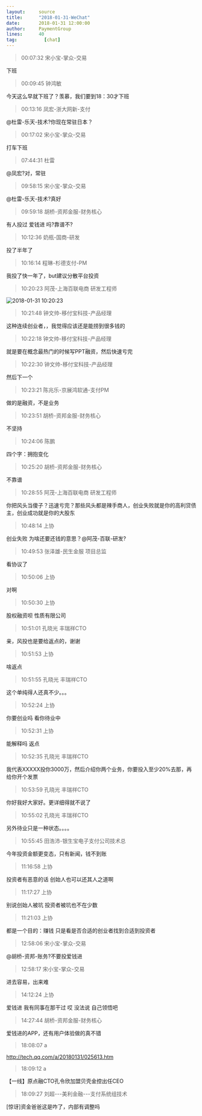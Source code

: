 ```yaml
---
layout:     source 
title:      "2018-01-31-WeChat"
date:       2018-01-31 12:00:00
author:     PaymentGroup
lines:      40 
tag:		  [chat]
---
```

> 00:07:32  宋小宝-掌众-交易  
   
下班  
   
> 00:09:45  钟鸿敏  
   
今天这么早就下班了？羡慕，我们要到18：30才下班  
   
> 00:13:16  凤宏-浙大网新-支付  
   
@杜雷-乐天-技术?你现在常驻日本？  
   
> 00:17:02  宋小宝-掌众-交易  
   
打车下班  
   
> 07:44:31  杜雷  
   
@凤宏?对，常驻  
   
> 09:58:15  宋小宝-掌众-交易  
   
@杜雷-乐天-技术?真好  
   
> 09:59:18  胡桥-资邦金服-财务核心  
   
有人投过 爱钱进 吗?靠谱不?  
   
> 10:12:36  奶瓶-国商-研发  
   
投了半年了  
   
> 10:16:14  程琳-杉德支付-PM  
   
我投了快一年了，but建议分散平台投资  
   
> 10:20:23  阿茂-上海百联电商 研发工程师   
   
![2018-01-31 10:20:23](http://static.cocolian.org/img/20180131_102023.png) 
   
> 10:21:48  钟文帅-移付宝科技-产品经理  
   
这种连续创业者，，我觉得应该还是能捞到很多钱的  
   
> 10:22:18  钟文帅-移付宝科技-产品经理  
   
就是要在概念最热门的时候写PPT融资，然后快速亏完  
   
> 10:22:30  钟文帅-移付宝科技-产品经理  
   
然后下一个  
   
> 10:23:21  陈兆乐-京展鸿软通-支付PM  
   
做的是融资，不是业务  
   
> 10:23:51  胡桥-资邦金服-财务核心  
   
不坚持  
   
> 10:24:06  陈鹏  
   
四个字：拥抱变化  
   
> 10:25:20  胡桥-资邦金服-财务核心  
   
不靠谱  
   
> 10:28:55  阿茂-上海百联电商 研发工程师   
   
你把风头当傻子？迅速亏完？那些风头都是辣手商人，创业失败就是你的高利贷债主，创业成功就是你的大股东  
   
> 10:48:14  上协  
   
创业失败 为啥还要还钱的意思？@阿茂-百联-研发?  
   
> 10:49:53  张泽雄-民生金服 项目总监  
   
看协议了  
   
> 10:50:06  上协  
   
对啊  
   
> 10:50:30  上协  
   
股权融资呗   性质有限公司  
   
> 10:51:01  孔晓光 丰瑞祥CTO  
   
亲，风投也是要给返点的，谢谢  
   
> 10:51:53  上协  
   
啥返点  
   
> 10:51:55  孔晓光 丰瑞祥CTO  
   
这个单纯得人还真不少。。。  
   
> 10:52:24  上协  
   
你要创业吗 看你待业中  
   
> 10:52:31  上协  
   
能解释吗 返点  
   
> 10:52:35  孔晓光 丰瑞祥CTO  
   
我代表XXXXX投你3000万，然后介绍你两个业务，你要投入至少20%去那，再给你开个发票  
   
> 10:53:59  孔晓光 丰瑞祥CTO  
   
你好我好大家好。更详细得就不说了  
   
> 10:55:02  孔晓光 丰瑞祥CTO  
   
另外待业只是一种状态。。。。  
   
> 10:55:45  田浩沛-银生宝电子支付公司技术总  
   
今年投资金额更变态，只有新闻，钱不到账  
   
> 11:16:58  上协  
   
投资者有恶意的话 创始人也可以还其人之道啊  
   
> 11:17:27  上协  
   
别说创始人被坑 投资者被坑也不在少数  
   
> 11:21:03  上协  
   
都是一个目的：赚钱 只是看是否合适的创业者找到合适到投资者  
   
> 12:58:06  宋小宝-掌众-交易  
   
@胡桥-资邦-账务?不要投爱钱进  
   
> 12:58:17  宋小宝-掌众-交易  
   
进去容易，出来难  
   
> 14:12:24  上协  
   
爱钱进 我有同事在那干过 哎 没法说 自己领悟吧  
   
> 14:27:44  胡桥-资邦金服-财务核心  
   
爱钱进的APP，还有用户体验做的真不错  
   
> 18:08:07  a  
   
http://tech.qq.com/a/20180131/025613.htm  
   
> 18:09:12  a  
   
【一线】原点融CTO孔令欣加盟贝壳金控出任CEO  
   
> 18:09:27  刘超---美利金融---支付系统组技术  
   
[惊讶]资金爸爸这是咋了，内部有调整吗  
   
